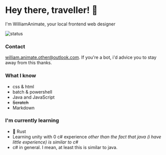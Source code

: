 # Hey there, traveller! 👋
I'm WilliamAnimate, your local frontend web designer

<!-- 
![Top langs](https://github-readme-stats.vercel.app/api/top-langs/?username=WilliamAnimate&show_icons=true&theme=dark&layout=compact&custom_title=Languages%20I%20Use%20Here%20Most)] 
-->
![status](https://github-readme-stats.vercel.app/api?username=WilliamAnimate&count_private=true&theme=dark&show_icons=true&custom_title=My%20stats&layout=compact)

### Contact

[william.animate.other@outlook.com](mailto://william.animate.other@outlook.com). If you're a bot, i'd advice you to stay away from this thanks.

### What I know

- css & html
- batch & powershell
- Java and JavaScript
- ~~Scratch~~
- Markdown

### I'm currently learning

- 🦀 Rust
- Learning unity with 0 c# experience *other than the fact that java (i have little experience) is similar to c#*
- c# in general. I mean, at least this is similar to java.

<!--
**WilliamAnimate/WilliamAnimate** is a ✨ _special_ ✨ repository because its `README.md` (this file) appears on your GitHub profile.

Here are some ideas to get you started:

- 🔭 I’m currently working on ...
- 🌱 I’m currently learning ...
- 👯 I’m looking to collaborate on ...
- 🤔 I’m looking for help with ...
- 💬 Ask me about ...
- 📫 How to reach me: ...
- 😄 Pronouns: ...
- ⚡ Fun fact: ...
- Something else
-->
